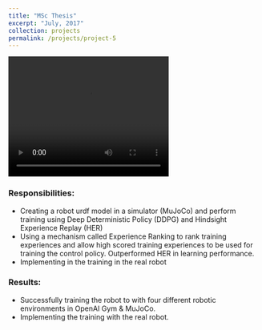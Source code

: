 ```yaml
---
title: "MSc Thesis"
excerpt: "July, 2017"
collection: projects
permalink: /projects/project-5
---
```


<video width="320" height="240" controls>
  <source src="/images/final.mp4" type="video/mp4">
</video>

### Responsibilities:
* Creating a robot urdf model in a simulator (MuJoCo) and perform training using Deep Deterministic Policy (DDPG) and Hindsight Experience Replay (HER)
* Using a mechanism called Experience Ranking to rank training experiences and allow high scored training experiences to be used for training the control policy. Outperformed HER in learning performance.
* Implementing in the training in the real robot

### Results:
* Successfully training the robot to with four different robotic environments in OpenAI Gym & MuJoCo.
* Implementing the training with the real robot.
